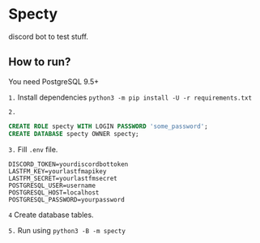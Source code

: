 # Specty
discord bot to test stuff.

## How to run?
You need PostgreSQL 9.5+

`1.`
Install dependencies `python3 -m pip install -U -r requirements.txt`

`2.`
```sql
CREATE ROLE specty WITH LOGIN PASSWORD 'some_password';
CREATE DATABASE specty OWNER specty;
```
`3.`
Fill `.env` file.
```
DISCORD_TOKEN=yourdiscordbottoken
LASTFM_KEY=yourlastfmapikey
LASTFM_SECRET=yourlastfmsecret
POSTGRESQL_USER=username
POSTGRESQL_HOST=localhost
POSTGRESQL_PASSWORD=yourpassword
```
`4`
Create database tables.

`5.`
Run using `python3 -B -m specty`
